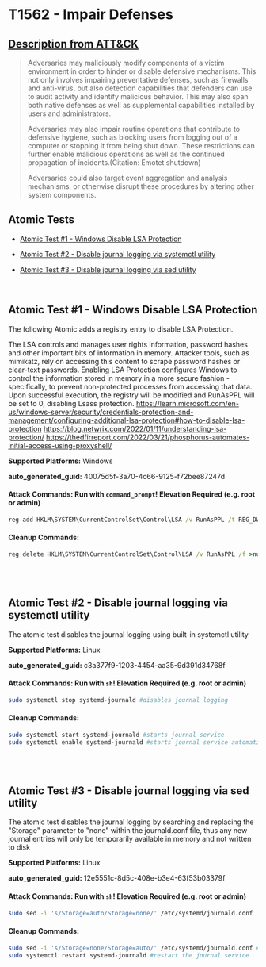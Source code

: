 # T1562 - Impair Defenses

## [Description from ATT&CK](https://attack.mitre.org/techniques/T1562)

<blockquote>Adversaries may maliciously modify components of a victim environment in order to hinder or disable defensive mechanisms. This not only involves impairing preventative defenses, such as firewalls and anti-virus, but also detection capabilities that defenders can use to audit activity and identify malicious behavior. This may also span both native defenses as well as supplemental capabilities installed by users and administrators.

Adversaries may also impair routine operations that contribute to defensive hygiene, such as blocking users from logging out of a computer or stopping it from being shut down. These restrictions can further enable malicious operations as well as the continued propagation of incidents.(Citation: Emotet shutdown)

Adversaries could also target event aggregation and analysis mechanisms, or otherwise disrupt these procedures by altering other system components.</blockquote>

## Atomic Tests

- [Atomic Test #1 - Windows Disable LSA Protection](#atomic-test-1---windows-disable-lsa-protection)

- [Atomic Test #2 - Disable journal logging via systemctl utility](#atomic-test-2---disable-journal-logging-via-systemctl-utility)

- [Atomic Test #3 - Disable journal logging via sed utility](#atomic-test-3---disable-journal-logging-via-sed-utility)

<br/>

## Atomic Test #1 - Windows Disable LSA Protection

The following Atomic adds a registry entry to disable LSA Protection.

The LSA controls and manages user rights information, password hashes and other important bits of information in memory. Attacker tools, such as mimikatz, rely on accessing this content to scrape password hashes or clear-text passwords. Enabling LSA Protection configures Windows to control the information stored in memory in a more secure fashion - specifically, to prevent non-protected processes from accessing that data.
Upon successful execution, the registry will be modified and RunAsPPL will be set to 0, disabling Lsass protection.
https://learn.microsoft.com/en-us/windows-server/security/credentials-protection-and-management/configuring-additional-lsa-protection#how-to-disable-lsa-protection
https://blog.netwrix.com/2022/01/11/understanding-lsa-protection/
https://thedfirreport.com/2022/03/21/phosphorus-automates-initial-access-using-proxyshell/

**Supported Platforms:** Windows

**auto_generated_guid:** 40075d5f-3a70-4c66-9125-f72bee87247d

#### Attack Commands: Run with `command_prompt`! Elevation Required (e.g. root or admin)

```cmd
reg add HKLM\SYSTEM\CurrentControlSet\Control\LSA /v RunAsPPL /t REG_DWORD /d 0 /f
```

#### Cleanup Commands:

```cmd
reg delete HKLM\SYSTEM\CurrentControlSet\Control\LSA /v RunAsPPL /f >nul 2>&1
```

<br/>
<br/>

## Atomic Test #2 - Disable journal logging via systemctl utility

The atomic test disables the journal logging using built-in systemctl utility

**Supported Platforms:** Linux

**auto_generated_guid:** c3a377f9-1203-4454-aa35-9d391d34768f

#### Attack Commands: Run with `sh`! Elevation Required (e.g. root or admin)

```sh
sudo systemctl stop systemd-journald #disables journal logging
```

#### Cleanup Commands:

```sh
sudo systemctl start systemd-journald #starts journal service
sudo systemctl enable systemd-journald #starts journal service automatically at boot time
```

<br/>
<br/>

## Atomic Test #3 - Disable journal logging via sed utility

The atomic test disables the journal logging by searching and replacing the "Storage" parameter to "none" within the journald.conf file, thus any new journal entries will only be temporarily available in memory and not written to disk

**Supported Platforms:** Linux

**auto_generated_guid:** 12e5551c-8d5c-408e-b3e4-63f53b03379f

#### Attack Commands: Run with `sh`! Elevation Required (e.g. root or admin)

```sh
sudo sed -i 's/Storage=auto/Storage=none/' /etc/systemd/journald.conf
```

#### Cleanup Commands:

```sh
sudo sed -i 's/Storage=none/Storage=auto/' /etc/systemd/journald.conf #re-enables storage of journal data
sudo systemctl restart systemd-journald #restart the journal service
```

<br/>
